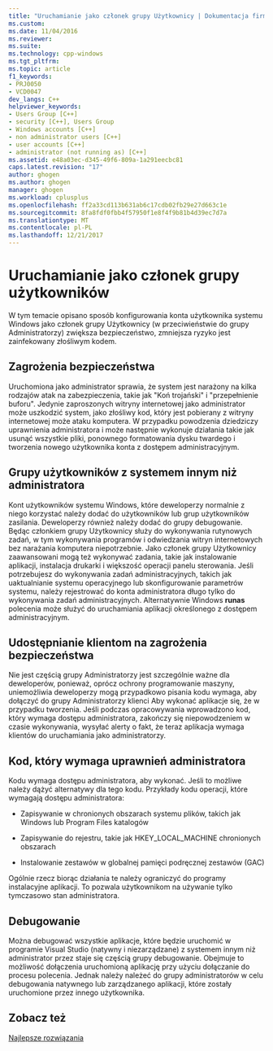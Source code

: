 ```yaml
---
title: "Uruchamianie jako członek grupy Użytkownicy | Dokumentacja firmy Microsoft"
ms.custom: 
ms.date: 11/04/2016
ms.reviewer: 
ms.suite: 
ms.technology: cpp-windows
ms.tgt_pltfrm: 
ms.topic: article
f1_keywords:
- PRJ0050
- VCD0047
dev_langs: C++
helpviewer_keywords:
- Users Group [C++]
- security [C++], Users Group
- Windows accounts [C++]
- non administrator users [C++]
- user accounts [C++]
- administrator (not running as) [C++]
ms.assetid: e48a03ec-d345-49f6-809a-1a291eecbc81
caps.latest.revision: "17"
author: ghogen
ms.author: ghogen
manager: ghogen
ms.workload: cplusplus
ms.openlocfilehash: ff2a33cd113b631ab6c17cdb02fb29e27d663c1e
ms.sourcegitcommit: 8fa8fdf0fbb4f57950f1e8f4f9b81b4d39ec7d7a
ms.translationtype: MT
ms.contentlocale: pl-PL
ms.lasthandoff: 12/21/2017
---
```

# <a name="running-as-a-member-of-the-users-group"></a>Uruchamianie jako członek grupy użytkowników
W tym temacie opisano sposób konfigurowania konta użytkownika systemu Windows jako członek grupy Użytkownicy (w przeciwieństwie do grupy Administratorzy) zwiększa bezpieczeństwo, zmniejsza ryzyko jest zainfekowany złośliwym kodem.  
  
## <a name="security-risks"></a>Zagrożenia bezpieczeństwa  
 Uruchomiona jako administrator sprawia, że system jest narażony na kilka rodzajów atak na zabezpieczenia, takie jak "Koń trojański" i "przepełnienie buforu". Jedynie zaproszonych witryny internetowej jako administrator może uszkodzić system, jako złośliwy kod, który jest pobierany z witryny internetowej może ataku komputera. W przypadku powodzenia dziedziczy uprawnienia administratora i może następnie wykonuje działania takie jak usunąć wszystkie pliki, ponownego formatowania dysku twardego i tworzenia nowego użytkownika konta z dostępem administracyjnym.  
  
## <a name="non-administrator-user-groups"></a>Grupy użytkowników z systemem innym niż administratora  
 Kont użytkowników systemu Windows, które deweloperzy normalnie z niego korzystać należy dodać do użytkowników lub grup użytkowników zasilania. Deweloperzy również należy dodać do grupy debugowanie. Będąc członkiem grupy Użytkownicy służy do wykonywania rutynowych zadań, w tym wykonywania programów i odwiedzania witryn internetowych bez narażania komputera niepotrzebnie. Jako członek grupy Użytkownicy zaawansowani mogą też wykonywać zadania, takie jak instalowanie aplikacji, instalacja drukarki i większość operacji panelu sterowania. Jeśli potrzebujesz do wykonywania zadań administracyjnych, takich jak uaktualnianie systemu operacyjnego lub skonfigurowanie parametrów systemu, należy rejestrować do konta administratora długo tylko do wykonywania zadań administracyjnych. Alternatywnie Windows **runas** polecenia może służyć do uruchamiania aplikacji określonego z dostępem administracyjnym.  
  
## <a name="exposing-customers-to-security-risks"></a>Udostępnianie klientom na zagrożenia bezpieczeństwa  
 Nie jest częścią grupy Administratorzy jest szczególnie ważne dla deweloperów, ponieważ, oprócz ochrony programowanie maszyny, uniemożliwia deweloperzy mogą przypadkowo pisania kodu wymaga, aby dołączyć do grupy Administratorzy klienci Aby wykonać aplikacje się, że w przypadku tworzenia. Jeśli podczas opracowywania wprowadzono kod, który wymaga dostępu administratora, zakończy się niepowodzeniem w czasie wykonywania, wysyłać alerty o fakt, że teraz aplikacja wymaga klientów do uruchamiania jako administratorzy.  
  
## <a name="code-that-requires-administrator-privileges"></a>Kod, który wymaga uprawnień administratora  
 Kodu wymaga dostępu administratora, aby wykonać. Jeśli to możliwe należy dążyć alternatywy dla tego kodu. Przykłady kodu operacji, które wymagają dostępu administratora:  
  
-   Zapisywanie w chronionych obszarach systemu plików, takich jak Windows lub Program Files katalogów  
  
-   Zapisywanie do rejestru, takie jak HKEY_LOCAL_MACHINE chronionych obszarach  
  
-   Instalowanie zestawów w globalnej pamięci podręcznej zestawów (GAC)  
  
 Ogólnie rzecz biorąc działania te należy ograniczyć do programy instalacyjne aplikacji. To pozwala użytkownikom na używanie tylko tymczasowo stan administratora.  
  
## <a name="debugging"></a>Debugowanie  
 Można debugować wszystkie aplikacje, które będzie uruchomić w programie Visual Studio (natywny i niezarządzane) z systemem innym niż administrator przez staje się częścią grupy debugowanie. Obejmuje to możliwość dołączenia uruchomioną aplikację przy użyciu dołączanie do procesu polecenia. Jednak należy należeć do grupy administratorów w celu debugowania natywnego lub zarządzanego aplikacji, które zostały uruchomione przez innego użytkownika.  
  
## <a name="see-also"></a>Zobacz też  
 [Najlepsze rozwiązania](security-best-practices-for-cpp.md)